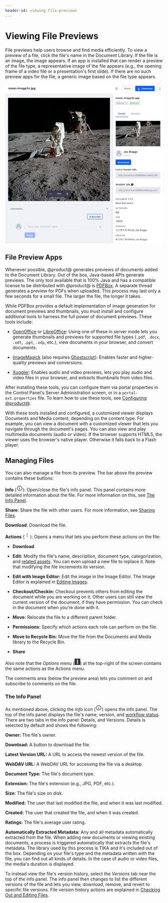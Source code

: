 ```yaml
---
header-id: viewing-file-previews
---
```


# Viewing File Previews

File previews help users browse and find media efficiently. To view a preview of 
a file, click the file's name in the Document Library. If the file is an image,
the image appears. If an app is installed that can render a preview of the file
type, a representative image of the file appears (e.g., the opening frame of
a video file or a presentation's first slide). If there are no such preview apps
for the file, a generic image based on the file type appears. 

![Figure 1: File previews let you view and manage a file.](../../../../images/dm-file-entry-details.png)

## File Preview Apps

Whenever possible, @product@ generates previews of documents added to the
Document Library. Out of the box, Java-based APIs generate previews. The only
tool available that is 100% Java and has a compatible license to be distributed
with @product@ is 
[PDFBox](https://pdfbox.apache.org). 
A separate thread generates a preview for PDFs when uploaded. This process may
last only a few seconds for a small file. The larger the file, the longer it
takes. 

While PDFBox provides a default implementation of image generation for document 
previews and thumbnails, you must install and configure additional tools to
harness the full power of document previews. These tools include: 

-   [OpenOffice](http://www.openoffice.org) or
    [LibreOffice](http://www.libreoffice.org): 
    Using one of these in server mode lets you generate thumbnails and previews 
    for supported file types (`.pdf`, `.docx`, `.odt`, `.ppt`, `.odp`, etc.), 
    view documents in your browser, and convert documents. 

-   [ImageMagick](http://www.imagemagick.org) (also requires
    [Ghostscript](http://www.ghostscript.com)): 
    Enables faster and higher-quality previews and conversions. 

-   [Xuggler](http://www.xuggle.com/xuggler): 
    Enables audio and video previews, lets you play audio and video files in 
    your browser, and extracts thumbnails from video files. 

After installing these tools, you can configure them via portal properties in 
the Control Panel's Server Administration screen, or in a 
`portal-ext.properties` file. To learn how to use these tools, see 
[Configuring @product@](/discover/portal/-/knowledge_base/7-2/setting-up). 

With these tools installed and configured, a customized viewer displays 
Documents and Media content, depending on the content type. For example, you can 
view a document with a customized viewer that lets you navigate through the 
document's pages. You can also view and play multimedia documents (audio or 
video). If the browser supports HTML5, the viewer uses the browser's native 
player. Otherwise it falls back to a Flash player. 

## Managing Files

You can also manage a file from its preview. The bar above the preview contains 
these buttons: 

**Info** (![Info](../../../../images/icon-information-dm.png)): 
Open/close the file's info panel. This panel contains more detailed information 
about the file. For more information on this, see 
[The Info Panel](#the-info-panel). 

**Share**: Share the file with other users. For more information, see 
[Sharing Files](/discover/portal/-/knowledge_base/7-2/sharing-files). 

**Download**: Download the file. 

**Actions** (![Actions](../../../../images/icon-actions.png)): 
Opens a menu that lets you perform these actions on the file: 

-   **Download**

-   **Edit:** Modify the file's name, description, document type, 
    categorization, and 
    [related assets](/discover/portal/-/knowledge_base/7-2/defining-content-relationships).
    You can even upload a new file to replace it. Note that modifying the file
    increments its version. 

-   **Edit with Image Editor:** Edit the image in the Image Editor. The Image 
    Editor is explained in 
    [Editing Images](/discover/portal/-/knowledge_base/7-2/editing-images). 

-   **Checkout/Checkin:** Checkout prevents others from editing the document 
    while you are working on it. Other users can still view the current version 
    of the document, if they have permission. You can check in the document when 
    you're done with it. 

-   **Move:** Relocate the file to a different parent folder. 

-   **Permissions:** Specify which actions each role can perform on the file. 

-   **Move to Recycle Bin:** Move the file from the Documents and Media library 
    to the Recycle Bin. 

-   **Share** 

Also note that the *Options* menu 
(![Options](../../../../images/icon-options.png)) at the top-right of the 
screen contains the same actions as the Actions menu.

The comments area (below the preview area) lets you comment on and subscribe to 
comments on the file. 

### The Info Panel

As mentioned above, clicking the *Info* icon 
(![Info](../../../../images/icon-information-dm.png)) opens the info panel. The 
top of the info panel displays the file's name, version, and 
[workflow status](/discover/portal/-/knowledge_base/7-2/workflow). 
There are two tabs in the info panel: Details, and Versions. Details is selected 
by default and shows the following: 

**Owner:** The file's owner. 

**Download:** A button to download the file. 

**Latest Version URL:** A URL to access the newest version of the file. 

**WebDAV URL:** A WebDAV URL for accessing the file via a desktop.

**Document Type:** The file's document type. 

**Extension:** The file's extension (e.g., JPG, PDF, etc.).

**Size:** The file's size on disk. 

**Modified:** The user that last modified the file, and when it was last 
modified.

**Created:** The user that created the file, and when it was created. 

**Ratings:** The file's average user rating. 

**Automatically Extracted Metadata:** Any and all metadata automatically 
extracted from the file. When adding new documents or viewing existing 
documents, a process is triggered automatically that extracts the file's 
metadata. The library used by this process is TIKA and it's included out of the
box. Depending on your file's type and the metadata written with the file, you
can find out all kinds of details. In the case of audio or video files, the
media's duration is displayed.

To instead view the file's version history, select the *Versions* tab near the 
top of the info panel. The info panel then changes to list the different 
versions of the file and lets you view, download, remove, and revert to specific 
file versions. File version history actions are explained in 
[Checking Out and Editing Files](/discover/portal/-/knowledge_base/7-2/checking-out-and-editing-files). 
